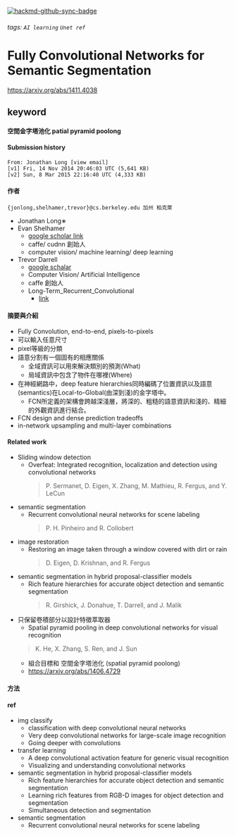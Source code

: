 [![hackmd-github-sync-badge](https://hackmd.io/HYl7IHH6TumyhD5p9p8u6A/badge)](https://hackmd.io/HYl7IHH6TumyhD5p9p8u6A)
###### tags: `AI learning` `Unet ref`

# Fully Convolutional Networks for Semantic Segmentation

https://arxiv.org/abs/1411.4038

## keyword
#### 空間金字塔池化 patial pyramid poolong  

#### Submission history
    From: Jonathan Long [view email]
    [v1] Fri, 14 Nov 2014 20:46:03 UTC (5,641 KB)
    [v2] Sun, 8 Mar 2015 22:16:40 UTC (4,333 KB)

#### 作者
    {jonlong,shelhamer,trevor}@cs.berkeley.edu 加州 柏克萊
- Jonathan Long∗
- Evan Shelhamer
    - [google scholar link](https://scholar.google.com/citations?user=-ltRSM0AAAAJ&hl=zh-TW)
    - caffe/ cudnn 創始人
    - computer vision/ machine learning/ deep learning
- Trevor Darrell
    - [google schalar](https://scholar.google.com/citations?user=bh-uRFMAAAAJ&hl=zh-TW)
    - Computer Vision/ Artificial Intelligence
    - caffe 創始人
    - Long-Term_Recurrent_Convolutional
        - [link](https://arxiv.org/abs/1411.4389)

#### 摘要與介紹
- Fully Convolution, end-to-end, pixels-to-pixels
- 可以輸入任意尺寸
- pixel等級的分類
- 語意分割有一個固有的相應關係
    - 全域資訊可以用來解決類別的預測(What)
    - 局域資訊中包含了物件在哪裡(Where)
- 在神經網路中，deep feature hierarchies同時編碼了位置資訊以及語意(semantics)在Local-to-Global(由深到淺)的金字塔中。
    - FCN所定義的架構會跨越深淺層，將深的、粗糙的語意資訊和淺的、精細的外觀資訊進行結合。
- FCN design and dense prediction tradeoffs
- in-network upsampling and multi-layer combinations

#### Related work
- Sliding window detection
    - Overfeat: Integrated recognition, localization and detection using convolutional networks
        > P. Sermanet, D. Eigen, X. Zhang, M. Mathieu, R. Fergus, and Y. LeCun
- semantic segmentation
    - Recurrent convolutional neural networks for scene labeling
        > P. H. Pinheiro and R. Collobert
- image restoration
    - Restoring an image taken through a window covered with dirt or rain
        > D. Eigen, D. Krishnan, and R. Fergus
- semantic segmentation in hybrid proposal-classifier models
    - Rich feature hierarchies for accurate object detection and semantic segmentation
        > R. Girshick, J. Donahue, T. Darrell, and J. Malik
- 只保留卷積部分以設計特徵萃取器
    - Spatial pyramid pooling in deep convolutional networks for visual recognition 
    > K. He, X. Zhang, S. Ren, and J. Sun 
    - 組合目標和 空間金字塔池化 (spatial pyramid poolong)
    - https://arxiv.org/abs/1406.4729

#### 方法


#### ref
- img classify
    - classification with deep convolutional neural networks
    - Very deep convolutional networks for large-scale image recognition
    - Going deeper with convolutions
- transfer learning 
    - A deep convolutional activation feature for generic visual recognition
    - Visualizing and understanding convolutional networks
- semantic segmentation in hybrid proposal-classifier models
    - Rich feature hierarchies for accurate object detection and semantic segmentation
    - Learning rich features from RGB-D images for object detection and segmentation
    - Simultaneous detection and segmentation
- semantic segmentation
    - Recurrent convolutional neural networks for scene labeling